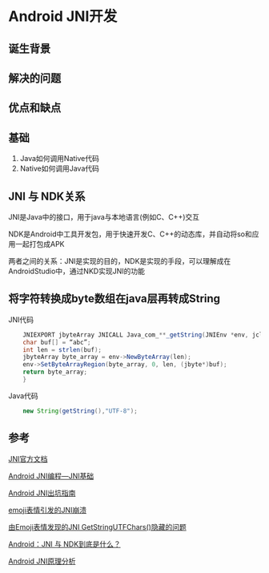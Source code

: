 # Android JNI开发

## 诞生背景

## 解决的问题

## 优点和缺点

## 基础

1. Java如何调用Native代码
2. Native如何调用Java代码

## JNI 与 NDK关系
JNI是Java中的接口，用于java与本地语言(例如C、C++)交互

NDK是Android中工具开发包，用于快速开发C、C++的动态库，并自动将so和应用一起打包成APK

两者之间的关系：JNI是实现的目的，NDK是实现的手段，可以理解成在AndroidStudio中，通过NKD实现JNI的功能

## 将字符转换成byte数组在java层再转成String

JNI代码

```java
    JNIEXPORT jbyteArray JNICALL Java_com_**_getString(JNIEnv *env, jclass clazz){
    char buf[] = “abc”;
    int len = strlen(buf);
    jbyteArray byte_array = env->NewByteArray(len);
    env->SetByteArrayRegion(byte_array, 0, len, (jbyte*)buf);
    return byte_array;
    }
```

Java代码
```java
    new String(getString(),"UTF-8");
```
## 参考

[JNI官方文档](https://docs.oracle.com/javase/7/docs/technotes/guides/jni/spec/jniTOC.html?hl=zh-cn)

[Android JNI编程—JNI基础](https://www.jianshu.com/p/aba734d5b5cd)

[Android JNI出坑指南](https://cloud.tencent.com/developer/article/1071854)

[emoji表情引发的JNI崩溃](http://m.www.cnblogs.com/meteoric_cry/p/4960077.html)

[由Emoji表情发现的JNI GetStringUTFChars()隐藏的问题](https://www.jianshu.com/p/f604a4224098)

[Android：JNI 与 NDK到底是什么？](https://blog.csdn.net/carson_ho/article/details/73250163)

[Android JNI原理分析](http://gityuan.com/2016/05/28/android-jni/)